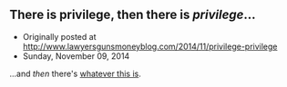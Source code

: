 ## There is privilege, then there is <em>privilege</em>...

 * Originally posted at http://www.lawyersgunsmoneyblog.com/2014/11/privilege-privilege
 * Sunday, November 09, 2014

...and _then_ there's [whatever this is](http://www.rawstory.com/rs/2014/11/george-w-bush-you-have-to-earn-your-way-into-politics-nothing-is-ever-given-to-you/).